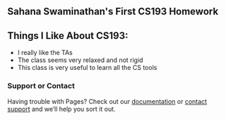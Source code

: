 ## Sahana Swaminathan's First CS193 Homework

## Things I Like About CS193:

- I really like the TAs 
- The class seems very relaxed and not rigid
- This class is very useful to learn all the CS tools 




### Support or Contact

Having trouble with Pages? Check out our [documentation](https://help.github.com/categories/github-pages-basics/) or [contact support](https://github.com/contact) and we’ll help you sort it out.
